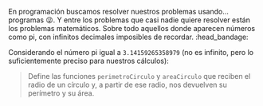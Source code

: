 En programación buscamos resolver nuestros problemas usando… programas :stuck_out_tongue_winking_eye:. Y entre los problemas que casi nadie quiere resolver están los problemas matemáticos. Sobre todo aquellos donde aparecen números como pi, con infinitos decimales imposibles de recordar.  :head_bandage:

Considerando el número pi igual a `3.14159265358979` (no es infinito, pero lo suficientemente preciso para nuestros cálculos):

> Define las funciones `perimetroCirculo` y `areaCirculo` que reciben el radio de un círculo y, a partir de ese radio, nos devuelven su perímetro y su área.
